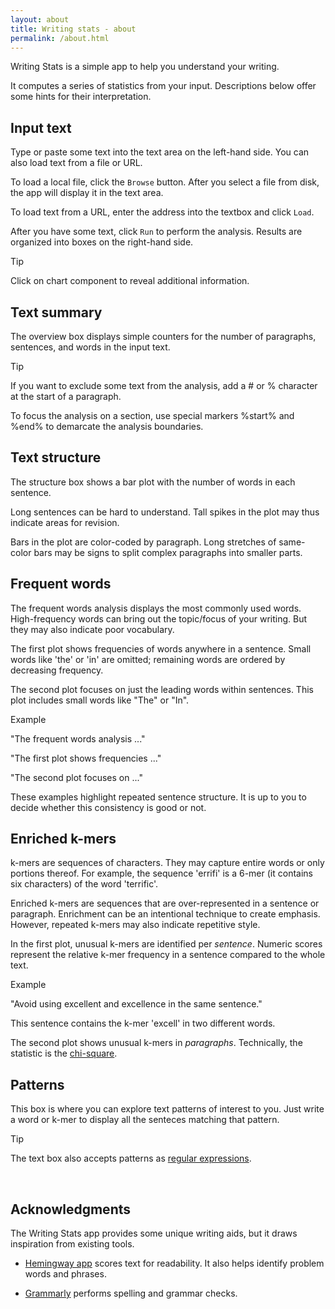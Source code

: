 ```yaml
---
layout: about
title: Writing stats - about
permalink: /about.html
---
```



Writing Stats is a simple app to help you understand your writing. 

It computes a series of statistics from your input. Descriptions below 
offer some hints for their interpretation.



<span id="textarea"></span>

## Input text

Type or paste some text into the text area on the left-hand side. 
You can also load text from a file or URL.

 To load a local file, click the `Browse` button. After you select a file from 
disk, the app will display it in the text area.

To load text from a URL, enter the address into the textbox and click `Load`. 

After you have some text, click `Run` to perform the analysis. Results are 
organized into boxes on the right-hand side.

<div class="ws-example">
<span class="ws-example-header">Tip</span>
<p>Click on chart component to reveal additional information.</p>
</div>


<span id="overview"></span>

## Text summary

The overview box displays simple counters for the number of paragraphs, sentences, and 
words in the input text. 

<div class="ws-example">
<span class="ws-example-header">Tip</span>
<p>If you want to exclude some text from the analysis, 
add a <span class="ws-highlight">#</span> or 
<span class="ws-highlight">%</span> character at the start of a paragraph.</p>
<p>To focus the analysis on a section, use special markers
<span class="ws-highlight">%start%</span> and 
<span class="ws-highlight">%end%</span> to demarcate the analysis boundaries.</p>
</div>


<span id="structure"></span>

## Text structure

The structure box shows a bar plot with the number of words in each sentence.

Long sentences can be hard to understand. Tall spikes in the plot may thus
indicate areas for revision.

Bars in the plot are color-coded by paragraph. Long stretches of same-color 
bars may be signs to split complex paragraphs into smaller parts. 




<span id="words"></span>

## Frequent words

The frequent words analysis displays the most commonly used words. High-frequency 
words can bring out the topic/focus of your writing. But they may also indicate 
poor vocabulary. 

The first plot shows frequencies of words anywhere in a sentence. Small words
like 'the' or 'in' are omitted; remaining words are ordered by decreasing 
frequency. 

The second plot focuses on just the leading words within sentences. This plot 
includes small words like "The" or "In".

<div class="ws-example">
<span class="ws-example-header">Example</span>

<p class="ws-quote"><span class="ws-highlight">"The</span> frequent words analysis ..."</p>

<p class="ws-quote"><span class="ws-highlight">"The</span> first plot shows frequencies ..."</p>

<p class="ws-quote"><span class="ws-highlight">"The</span> second plot focuses on ..."</p>

<p>These examples highlight repeated sentence structure. It is up to you to 
decide whether this consistency is good or not.</p>
</div>




<span id="kmers"></span>

## Enriched k-mers

k-mers are sequences of characters. They may capture entire words or only portions
thereof. For example, the sequence 'errifi' is a 6-mer (it contains six characters)
of the word 'terrific'. 

Enriched k-mers are sequences that are over-represented in a sentence or 
paragraph. Enrichment can be an intentional technique to create emphasis. 
However, repeated k-mers may also indicate repetitive style.

In the first plot, unusual k-mers are identified per *sentence*. Numeric scores 
represent the relative k-mer frequency in a sentence compared to the whole text. 

<div class="ws-example">
<span class="ws-example-header">Example</span>
<p class="ws-quote">"Avoid using <span class="ws-highlight">excellent</span> 
and <span class="ws-highlight">excellence</span> in the same sentence."</p>
<p>This sentence contains the k-mer 'excell' in two different words.</p>
</div>

The second plot shows unusual k-mers in *paragraphs*. Technically, the 
statistic is the
[chi-square](https://en.wikipedia.org/wiki/Chi-squared_distribution). 



<span id="patterns"></span>

## Patterns

This box is where you can explore text patterns of interest to you. Just write a 
word or k-mer to display all the senteces matching that pattern.

<div class="ws-example">
<span class="ws-example-header">Tip</span>
<p>The text box also accepts patterns as 
<a href="https://en.wikipedia.org/wiki/Regular_expression">regular expressions</a>.
</p>
</div>




<br/>
<span id="thanks"></span>

## Acknowledgments

The Writing Stats app provides some unique writing aids, but it draws 
inspiration from existing tools. 

 - [Hemingway app](http://www.hemingwayapp.com/) scores 
text for readability. It also helps identify problem words and phrases.

 - [Grammarly](https://www.grammarly.com/) performs spelling and grammar checks.
 
